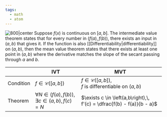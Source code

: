 ```yaml
---
tags:
  - math
  - atom
---
```

![800|center](mean-value-theorem.excalidraw)
Suppose $f(x)$ is continuous on $\left[a,b\right]$. The intermediate value theorem states that for every number in $\left(f(a),f(b)\right)$, there exists an input in $(a,b)$ that gives it. 
If the function is also [[Differentiability|differentiability]] on $\left(a,b\right)$, then the mean value theorem states that there exists at least one point in $\left(a,b\right)$ where the derivative matches the slope of the secant passing through $a$ and $b$.

|           | IVT                                                                                      | MVT                                                                               |
| --------- | ---------------------------------------------------------------------------------------- | --------------------------------------------------------------------------------- |
| Condition | $f \in \mathcal{C}(\left[a,b\right])$                                                    | $f \in \mathcal{C}(\left[a,b\right])$,<br>$f \text{ is differentiable on } (a,b)$ |
| Theorem   | $\forall N \in \left( f(a),f(b) \right),\, \exists c \in \left( a,b \right),\, f(c) = N$ | $\exists c \in \left(a,b\right),\, f'(c) = \dfrac{f(b) - f(a)}{b - a}$            |
